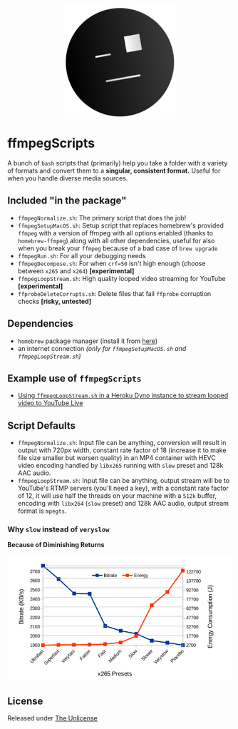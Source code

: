 <img src="https://raw.githubusercontent.com/kittywhiskers/ffmpegScripts/master/misc/generic.png" width="200" style="display: block; margin-left: auto; margin-right: auto; width: 50%;" />

# ffmpegScripts

A bunch of `bash` scripts that (primarily) help you take a folder with a variety of formats and convert them to a **singular, consistent format.** Useful for when you handle diverse media sources.

## Included "in the package"

- `ffmpegNormalize.sh`: The primary script that does the job!
- `ffmpegSetupMacOS.sh`: Setup script that replaces homebrew's provided `ffmpeg` with a version of ffmpeg with all options enabled (thanks to `homebrew-ffmpeg`) along with all other dependencies, useful for also when you break your `ffmpeg` because of a bad case of `brew upgrade`
- `ffmpegRun.sh`: For all your debugging needs
- `ffmpegDecompose.sh`: For when `crf=50` isn't high enough (choose between `x265` and `x264`) **[experimental]**
- `ffmpegLoopStream.sh`: High quality looped video streaming for YouTube **[experimental]**
- `ffprobeDeleteCorrupts.sh`: Delete files that fail `ffprobe` corruption checks **[risky, untested]**

## Dependencies

- `homebrew` package manager (install it from [here](https://brew.sh))
- an internet connection _(only for `ffmpegSetupMacOS.sh` and `ffmpegLoopStream.sh`)_

## Example use of `ffmpegScripts`

* [Using `ffmpegLoopStream.sh` in a Heroku Dyno instance to stream looped video to YouTube Live](https://github.com/kittywhiskers/ffmpegDeploy)

## Script Defaults

- `ffmpegNormalize.sh`: Input file can be anything, conversion will result in output with 720px width, constant rate factor of 18 (increase it to make file size smaller but worsen quality) in an MP4 container with HEVC video encoding handled by `libx265` running with `slow` preset and 128k AAC audio.
- `ffmpegLoopStream.sh`: Input file can be anything, output stream will be to YouTube's RTMP servers (you'll need a key), with a constant rate factor of 12, it will use half the threads on your machine with a `512k` buffer, encoding with `libx264` (`slow` preset) and 128k AAC audio, output stream format is `mpegts`.

### Why `slow` instead of `veryslow`

**Because of Diminishing Returns**

![Diminishing Returns](https://raw.githubusercontent.com/kittywhiskers/ffmpegScripts/master/misc/coolgraph.png)

## License

Released under [The Unlicense](https://github.com/kittywhiskers/ffmpegScripts/blob/master/LICENSE)

